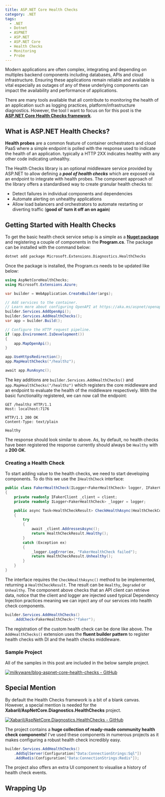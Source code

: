 ```yaml
---
title: ASP.NET Core Health Checks
category: .NET
tags:
  - .NET
  - Dotnet
  - ASPNET
  - ASP.NET
  - ASP.NET Core
  - Health Checks
  - Monitoring
  - Probe
---
```


Modern applications are often complex, integrating and depending on multiples backend components including databases, APIs and cloud infrastructure. Ensuring these applications remain reliable and available is vital especially as outages of any of these underlying components can impact the availability and performance of applications.

There are many tools available that all contribute to monitoring the health of an application such as logging practices, platform/infrastructure diagnostics. However, the tool I want to focus on for this post is the **[ASP.NET Core Health Checks framework](https://learn.microsoft.com/en-us/aspnet/core/host-and-deploy/health-checks)**.

## What is ASP.NET Health Checks?

**Health probes** are a common feature of container orchestrators and cloud PaaS where a simple endpoint is polled with the response used to indicate the health of an application. typically a HTTP 2XX indicates healthy with any other code indicating unhealthy.

The Health Checks library is an optional middleware service provided by ASP.NET to allow defining a ***pool of health checks*** which are exposed via an endpoint to integrate with health probes. The component approach of the library offers a standardised way to create granular health checks to:

- Detect failures in individual components and dependencies
- Automate alerting on unhealthy applications
- Allow load balancers and orchestrators to automate restarting or diverting traffic (**good ol' turn it off an on again**)

## Getting Started with Health Checks

To get the basic health check service setup is a simple as a **[Nuget package](https://www.nuget.org/packages?q=Microsoft.Extensions.Diagnostics.HealthChecks)** and registering a couple of components in the **Program.cs**. The package can be installed with the command below:

``` bash
dotnet add package Microsoft.Extensions.Diagnostics.HealthChecks
```

Once the package is installed, the Program.cs needs to be updated like below:

``` cs
using AspNetCoreHealthChecks;
using Microsoft.Extensions.Azure;

var builder = WebApplication.CreateBuilder(args);

// Add services to the container.
// Learn more about configuring OpenAPI at https://aka.ms/aspnet/openapi
builder.Services.AddOpenApi();
builder.Services.AddHealthChecks();
var app = builder.Build();

// Configure the HTTP request pipeline.
if (app.Environment.IsDevelopment())
{
    app.MapOpenApi();
}

app.UseHttpsRedirection();
app.MapHealthChecks("/healthz");

await app.RunAsync();
```

The key additions are `builder.Services.AddHealthChecks()` and `app.MapHealthChecks("/healthz")` which registers the core middleware and an endpoint to evaluate the health of the middleware respectively. With the basic functionality registered, we can now call the endpoint:

``` http
GET /healthz HTTP/1.1
Host: localhost:7176
 
HTTP/1.1 200 OK
Content-Type: text/plain

Healthy
```

The response should look similar to above. As, by default, no health checks have been registered the response currently should always be `Healthy` with a **200 OK**.

### Creating a Health Check

To start adding value to the health checks, we need to start developing components. To do this we use the `IHealthCheck` interface:

``` cs
public class FakerHealthCheck(ILogger<FakerHealthCheck> logger, IFakerClient client) : IHealthCheck
{
    private readonly IFakerClient _client = client;
    private readonly ILogger<FakerHealthCheck> _logger = logger;

    public async Task<HealthCheckResult> CheckHealthAsync(HealthCheckContext context, CancellationToken cancellationToken = default)
    {
        try
        {
            await _client.AddressesAsync();
            return HealthCheckResult.Healthy();
        }
        catch (Exception ex)
        {
            _logger.LogError(ex, "FakerHealthCheck failed");
            return HealthCheckResult.Unhealthy();
        }
    }
}
```

The interface requires the `CheckHealthAsync()` method to be implemented, returning a `HealthCheckResult`. The result can be `Healthy`, `Degraded` or `Unhealthy`. The component above checks that an API client can retrieve data, notice that the client and logger are injected used typical Dependency Injection practices meaning we can inject any of our services into health check components.

``` cs
builder.Services.AddHealthChecks()
    .AddCheck<FakerHealthCheck>("faker");
```

The registration of the custom health check can be done like above. The `AddHealthChecks()` extension uses the **fluent builder pattern** to register health checks with DI and the health checks middleware.

### Sample Project

All of the samples in this post are included in the below sample project.

[![milkyware/blog-aspnet-core-health-checks - GitHub](https://gh-card.dev/repos/milkyware/blog-aspnet-core-health-checks.svg)](https://github.com/milkyware/blog-aspnet-core-health-checks)

## Special Mention

By default the Health Checks framework is a bit of a blank canvas. However, a special mention is needed for the **Xabaril/AspNetCore.Diagnostics.HealthChecks** project.

[![Xabaril/AspNetCore.Diagnostics.HealthChecks - GitHub](https://gh-card.dev/repos/Xabaril/AspNetCore.Diagnostics.HealthChecks.svg)](https://github.com/Xabaril/AspNetCore.Diagnostics.HealthChecks)

The project contains a **huge collection of ready-made community health check components!** I've used these components in numerous projects as it makes configuring a robust health check incredibly easy.

``` cs
builder.Services.AddHealthChecks()
    .AddSqlServer(Configuration["Data:ConnectionStrings:Sql"])
    .AddRedis(Configuration["Data:ConnectionStrings:Redis"]);
```

The project also offers an extra UI component to visualise a history of health check events.

## Wrapping Up
